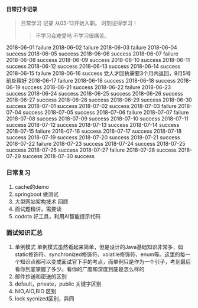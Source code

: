 #### 日常打卡记录
> 日常学习 记录 从03-12开始入职。 时刻记得学习！
>> 不学习会难受吗 不学习很痛苦。

2018-06-01 failure
2018-06-02 failure
2018-06-03 failure
2018-06-04 success
2018-06-05 success
2018-06-06 success
2018-06-07 failure
2018-06-08 success
2018-06-09 success
2018-06-10 success
2018-06-11 success
2018-06-12 success
2018-06-13 success
2018-06-14 success
2018-06-15 failure
2018-06-16 success 党人才回执需要3个月内返回，9月5号前处理好
2018-06-17 failure
2018-06-18 success
2018-06-18 success
2018-06-19 success
2018-06-21 success
2018-06-22 failure
2018-06-23 success
2018-06-24 success
2018-06-25 success
2018-06-26 success
2018-06-27 success
2018-06-28 success
2018-06-29 success
2018-06-30 success
2018-07-01 success
2018-07-02 success
2018-07-03 failure
2018-07-04 success
2018-07-05 success
2018-07-06 failure
2018-07-07 failure
2018-07-08 success
2018-07-09 success
2018-07-10 success
2018-07-11 success
2018-07-12 success
2018-07-13 success
2018-07-14 success
2018-07-15 failure
2018-07-16 success
2018-07-17 success
2018-07-18 success
2018-07-19 success
2018-07-20 success
2018-07-21 success
2018-07-22 failure
2018-07-23 success
2018-07-24 success
2018-07-25 success
2018-07-26 success
2018-07-27 failure
2018-07-28 success
2018-07-29 success
2018-07-30 success

### 日常复习
1. cache的demo
2. springboot 做测试
3. 大型网站架构技术 回顾
4. 面试题精讲，需要读
5. codota 好工具，利用AI智能提示代码

### 面试知识汇总
1. 单例模式
    单例模式虽然看起来简单，但是设计的Java基础知识非常多，如static修饰符、synchronized修饰符、volatile修饰符、enum等。这里的每一个知识点都可以变成面试官下手的考点，而单例只是作为一个引子，考到最后看你到底掌握了多少。看你的广度和深度到底是怎么样的
2. 邮件抄送和密送的区别
3. default，private，public 关键字区别
4. NIO,AIO,BIO 区别
5. lock sycnized区别，异同



